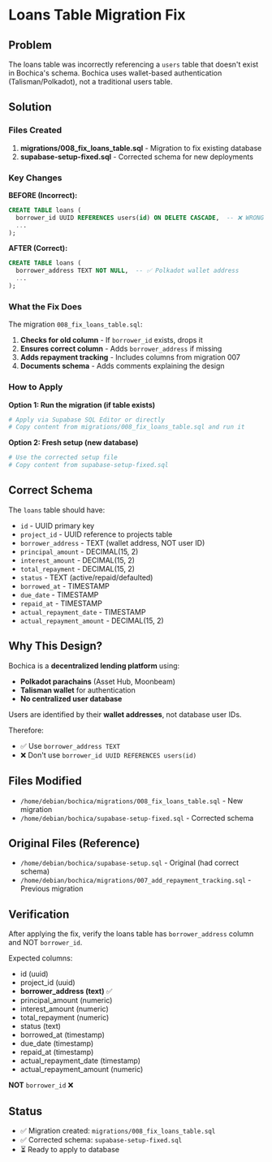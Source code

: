 # Loans Table Migration Fix

## Problem
The loans table was incorrectly referencing a `users` table that doesn't exist in Bochica's schema. Bochica uses wallet-based authentication (Talisman/Polkadot), not a traditional users table.

## Solution

### Files Created

1. **migrations/008_fix_loans_table.sql** - Migration to fix existing database
2. **supabase-setup-fixed.sql** - Corrected schema for new deployments

### Key Changes

**BEFORE (Incorrect):**
```sql
CREATE TABLE loans (
  borrower_id UUID REFERENCES users(id) ON DELETE CASCADE,  -- ❌ WRONG
  ...
);
```

**AFTER (Correct):**
```sql
CREATE TABLE loans (
  borrower_address TEXT NOT NULL,  -- ✅ Polkadot wallet address
  ...
);
```

### What the Fix Does

The migration `008_fix_loans_table.sql`:

1. **Checks for old column** - If `borrower_id` exists, drops it
2. **Ensures correct column** - Adds `borrower_address` if missing
3. **Adds repayment tracking** - Includes columns from migration 007
4. **Documents schema** - Adds comments explaining the design

### How to Apply

**Option 1: Run the migration (if table exists)**
```bash
# Apply via Supabase SQL Editor or directly
# Copy content from migrations/008_fix_loans_table.sql and run it
```

**Option 2: Fresh setup (new database)**
```bash
# Use the corrected setup file
# Copy content from supabase-setup-fixed.sql
```

## Correct Schema

The `loans` table should have:

- `id` - UUID primary key
- `project_id` - UUID reference to projects table
- `borrower_address` - TEXT (wallet address, NOT user ID)
- `principal_amount` - DECIMAL(15, 2)
- `interest_amount` - DECIMAL(15, 2)
- `total_repayment` - DECIMAL(15, 2)
- `status` - TEXT (active/repaid/defaulted)
- `borrowed_at` - TIMESTAMP
- `due_date` - TIMESTAMP
- `repaid_at` - TIMESTAMP
- `actual_repayment_date` - TIMESTAMP
- `actual_repayment_amount` - DECIMAL(15, 2)

## Why This Design?

Bochica is a **decentralized lending platform** using:

- **Polkadot parachains** (Asset Hub, Moonbeam)
- **Talisman wallet** for authentication
- **No centralized user database**

Users are identified by their **wallet addresses**, not database user IDs.

Therefore:
- ✅ Use `borrower_address TEXT`
- ❌ Don't use `borrower_id UUID REFERENCES users(id)`

## Files Modified

- `/home/debian/bochica/migrations/008_fix_loans_table.sql` - New migration
- `/home/debian/bochica/supabase-setup-fixed.sql` - Corrected schema

## Original Files (Reference)

- `/home/debian/bochica/supabase-setup.sql` - Original (had correct schema)
- `/home/debian/bochica/migrations/007_add_repayment_tracking.sql` - Previous migration

## Verification

After applying the fix, verify the loans table has `borrower_address` column and NOT `borrower_id`.

Expected columns:
- id (uuid)
- project_id (uuid)
- **borrower_address (text)** ✅
- principal_amount (numeric)
- interest_amount (numeric)
- total_repayment (numeric)
- status (text)
- borrowed_at (timestamp)
- due_date (timestamp)
- repaid_at (timestamp)
- actual_repayment_date (timestamp)
- actual_repayment_amount (numeric)

**NOT** `borrower_id` ❌

## Status

- ✅ Migration created: `migrations/008_fix_loans_table.sql`
- ✅ Corrected schema: `supabase-setup-fixed.sql`
- ⏳ Ready to apply to database
